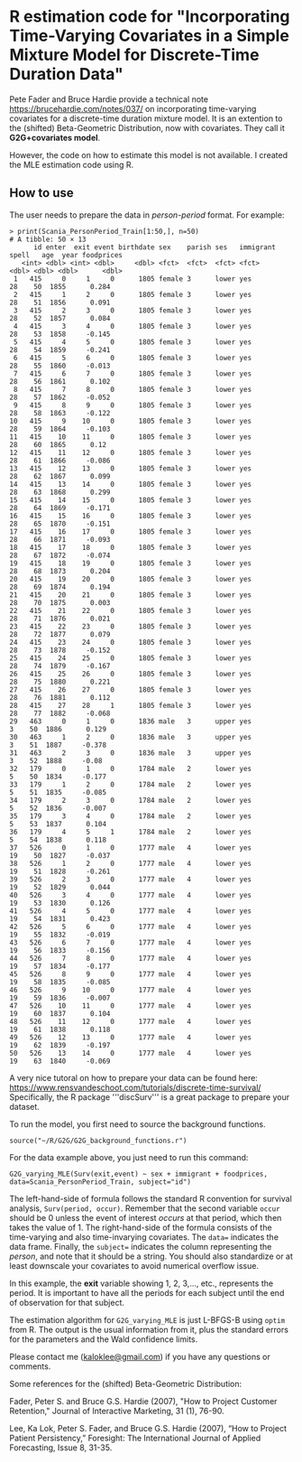 # R estimation code for "Incorporating Time-Varying Covariates in a Simple Mixture Model for Discrete-Time Duration Data"

Pete Fader and Bruce Hardie provide a technical note https://brucehardie.com/notes/037/ on incorporating time-varying covariates for a discrete-time duration mixture model. It is an extention to the (shifted) Beta-Geometric Distribution, now with covariates. They call it **G2G+covariates model**.

However, the code on how to estimate this model is not available.  I created the MLE estimation code using R.

## How to use

The user needs to prepare the data in _person-period_ format.  For example:

```
> print(Scania_PersonPeriod_Train[1:50,], n=50)
# A tibble: 50 × 13
      id enter  exit event birthdate sex    parish ses   immigrant spell   age  year foodprices
   <int> <dbl> <int> <dbl>     <dbl> <fct>  <fct>  <fct> <fct>     <dbl> <dbl> <dbl>      <dbl>
 1   415     0     1     0      1805 female 3      lower yes          28    50  1855      0.284
 2   415     1     2     0      1805 female 3      lower yes          28    51  1856      0.091
 3   415     2     3     0      1805 female 3      lower yes          28    52  1857      0.084
 4   415     3     4     0      1805 female 3      lower yes          28    53  1858     -0.145
 5   415     4     5     0      1805 female 3      lower yes          28    54  1859     -0.241
 6   415     5     6     0      1805 female 3      lower yes          28    55  1860     -0.013
 7   415     6     7     0      1805 female 3      lower yes          28    56  1861      0.102
 8   415     7     8     0      1805 female 3      lower yes          28    57  1862     -0.052
 9   415     8     9     0      1805 female 3      lower yes          28    58  1863     -0.122
10   415     9    10     0      1805 female 3      lower yes          28    59  1864     -0.103
11   415    10    11     0      1805 female 3      lower yes          28    60  1865      0.12 
12   415    11    12     0      1805 female 3      lower yes          28    61  1866     -0.086
13   415    12    13     0      1805 female 3      lower yes          28    62  1867      0.099
14   415    13    14     0      1805 female 3      lower yes          28    63  1868      0.299
15   415    14    15     0      1805 female 3      lower yes          28    64  1869     -0.171
16   415    15    16     0      1805 female 3      lower yes          28    65  1870     -0.151
17   415    16    17     0      1805 female 3      lower yes          28    66  1871     -0.093
18   415    17    18     0      1805 female 3      lower yes          28    67  1872     -0.074
19   415    18    19     0      1805 female 3      lower yes          28    68  1873      0.204
20   415    19    20     0      1805 female 3      lower yes          28    69  1874      0.194
21   415    20    21     0      1805 female 3      lower yes          28    70  1875      0.003
22   415    21    22     0      1805 female 3      lower yes          28    71  1876      0.021
23   415    22    23     0      1805 female 3      lower yes          28    72  1877      0.079
24   415    23    24     0      1805 female 3      lower yes          28    73  1878     -0.152
25   415    24    25     0      1805 female 3      lower yes          28    74  1879     -0.167
26   415    25    26     0      1805 female 3      lower yes          28    75  1880      0.221
27   415    26    27     0      1805 female 3      lower yes          28    76  1881      0.112
28   415    27    28     1      1805 female 3      lower yes          28    77  1882     -0.068
29   463     0     1     0      1836 male   3      upper yes           3    50  1886      0.129
30   463     1     2     0      1836 male   3      upper yes           3    51  1887     -0.378
31   463     2     3     0      1836 male   3      upper yes           3    52  1888     -0.08 
32   179     0     1     0      1784 male   2      lower yes           5    50  1834     -0.177
33   179     1     2     0      1784 male   2      lower yes           5    51  1835     -0.085
34   179     2     3     0      1784 male   2      lower yes           5    52  1836     -0.007
35   179     3     4     0      1784 male   2      lower yes           5    53  1837      0.104
36   179     4     5     1      1784 male   2      lower yes           5    54  1838      0.118
37   526     0     1     0      1777 male   4      lower yes          19    50  1827     -0.037
38   526     1     2     0      1777 male   4      lower yes          19    51  1828     -0.261
39   526     2     3     0      1777 male   4      lower yes          19    52  1829      0.044
40   526     3     4     0      1777 male   4      lower yes          19    53  1830      0.126
41   526     4     5     0      1777 male   4      lower yes          19    54  1831      0.423
42   526     5     6     0      1777 male   4      lower yes          19    55  1832     -0.019
43   526     6     7     0      1777 male   4      lower yes          19    56  1833     -0.156
44   526     7     8     0      1777 male   4      lower yes          19    57  1834     -0.177
45   526     8     9     0      1777 male   4      lower yes          19    58  1835     -0.085
46   526     9    10     0      1777 male   4      lower yes          19    59  1836     -0.007
47   526    10    11     0      1777 male   4      lower yes          19    60  1837      0.104
48   526    11    12     0      1777 male   4      lower yes          19    61  1838      0.118
49   526    12    13     0      1777 male   4      lower yes          19    62  1839     -0.197
50   526    13    14     0      1777 male   4      lower yes          19    63  1840     -0.069
```

A very nice tutoral on how to prepare your data can be found here: https://www.rensvandeschoot.com/tutorials/discrete-time-survival/
Specifically, the R package '''discSurv''' is a great package to prepare your dataset.

To run the model, you first need to source the background functions.

```
source("~/R/G2G/G2G_background_functions.r")
```

For the data example above, you just need to run this command:

```
G2G_varying_MLE(Surv(exit,event) ~ sex + immigrant + foodprices, data=Scania_PersonPeriod_Train, subject="id") 
```

The left-hand-side of formula follows the standard R convention for survival analysis, ```Surv(period, occur)```.  Remember that the second variable ```occur``` should be 0 unless the event of interest _occurs_ at that period, which then takes the value of 1.  The right-hand-side of the formula consists of the time-varying and also time-invarying covariates. The ```data=``` indicates the data frame.  Finally, the ```subject=``` indicates the column representing the _person_, and note that it should be a string.  You should also standardize or at least downscale your covariates to avoid numerical overflow issue.

In this example, the **exit** variable showing 1, 2, 3,..., etc., represents the period.  It is important to have all the periods for each subject until the end of observation for that subject.

The estimation algorithm for ```G2G_varying_MLE``` is just L-BFGS-B using ```optim``` from R.  The output is the usual information from it, plus the standard errors for the parameters and the Wald confidence limits.

Please contact me (kaloklee@gmail.com) if you have any questions or comments.

Some references for the (shifted) Beta-Geometric Distribution:

Fader, Peter S. and Bruce G.S. Hardie (2007), "How to Project Customer Retention," Journal of Interactive Marketing, 31 (1), 76-90.

Lee, Ka Lok, Peter S. Fader, and Bruce G.S. Hardie (2007), “How to Project Patient Persistency,” Foresight: The International Journal of Applied Forecasting, Issue 8, 31-35.
